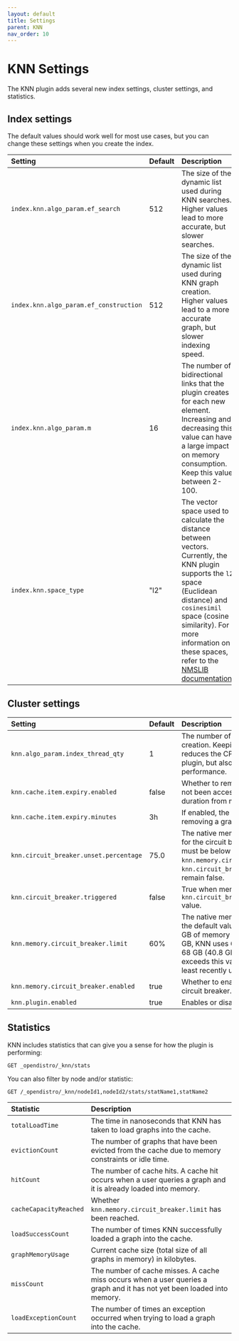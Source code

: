 ```yaml
---
layout: default
title: Settings
parent: KNN
nav_order: 10
---
```


# KNN Settings

The KNN plugin adds several new index settings, cluster settings, and statistics.


## Index settings

The default values should work well for most use cases, but you can change these settings when you create the index.

Setting | Default | Description
:--- | :--- | :---
`index.knn.algo_param.ef_search` | 512 | The size of the dynamic list used during KNN searches. Higher values lead to more accurate, but slower searches.
`index.knn.algo_param.ef_construction` | 512 | The size of the dynamic list used during KNN graph creation. Higher values lead to a more accurate graph, but slower indexing speed.
`index.knn.algo_param.m` | 16 | The number of bidirectional links that the plugin creates for each new element. Increasing and decreasing this value can have a large impact on memory consumption. Keep this value between 2-100.
`index.knn.space_type` | "l2" | The vector space used to calculate the distance between vectors. Currently, the KNN plugin supports the `l2` space (Euclidean distance) and `cosinesimil` space (cosine similarity). For more information on these spaces, refer to the [NMSLIB documentation](https://github.com/nmslib/nmslib/blob/master/manual/spaces.md).


## Cluster settings

Setting | Default | Description
:--- | :--- | :---
`knn.algo_param.index_thread_qty` | 1 | The number of threads used for graph creation. Keeping this value low reduces the CPU impact of the KNN plugin, but also reduces indexing performance.
`knn.cache.item.expiry.enabled` | false | Whether to remove graphs that have not been accessed for a certain duration from memory.
`knn.cache.item.expiry.minutes` | 3h | If enabled, the idle time before removing a graph from memory.
`knn.circuit_breaker.unset.percentage` | 75.0 | The native memory usage threshold for the circuit breaker. Memory usage must be below this percentage of `knn.memory.circuit_breaker.limit` for `knn.circuit_breaker.triggered` to remain false.
`knn.circuit_breaker.triggered` | false | True when memory usage exceeds the `knn.circuit_breaker.unset.percentage` value.
`knn.memory.circuit_breaker.limit` | 60% | The native memory limit for graphs. At the default value, if a machine has 100 GB of memory and the JVM uses 32 GB, KNN uses 60% of the remaining 68 GB (40.8 GB). If memory usage exceeds this value, KNN removes the least recently used graphs.
`knn.memory.circuit_breaker.enabled` | true | Whether to enable the KNN memory circuit breaker.
`knn.plugin.enabled`| true | Enables or disables the KNN plugin.


## Statistics

KNN includes statistics that can give you a sense for how the plugin is performing:

```
GET _opendistro/_knn/stats
```

You can also filter by node and/or statistic:

```
GET /_opendistro/_knn/nodeId1,nodeId2/stats/statName1,statName2
```

Statistic |  Description
:--- | :---
`totalLoadTime` | The time in nanoseconds that KNN has taken to load graphs into the cache.
`evictionCount` | The number of graphs that have been evicted from the cache due to memory constraints or idle time.
`hitCount` | The number of cache hits. A cache hit occurs when a user queries a graph and it is already loaded into memory.
`cacheCapacityReached` | Whether `knn.memory.circuit_breaker.limit` has been reached.
`loadSuccessCount` | The number of times KNN successfully loaded a graph into the cache.
`graphMemoryUsage` | Current cache size (total size of all graphs in memory) in kilobytes.
`missCount` | The number of cache misses. A cache miss occurs when a user queries a graph and it has not yet been loaded into memory.
`loadExceptionCount` | The number of times an exception occurred when trying to load a graph into the cache.
